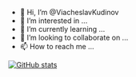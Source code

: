 - 👋 Hi, I’m @ViacheslavKudinov
- 👀 I’m interested in ...
- 🌱 I’m currently learning ...
- 💞️ I’m looking to collaborate on ...
- 📫 How to reach me ...


[![GitHub stats](https://github-readme-stats.vercel.app/api?username=ViacheslavKudinov)](https://github.com//ViacheslavKudinov/github-readme-stats&count_private=true&hide=stars)

